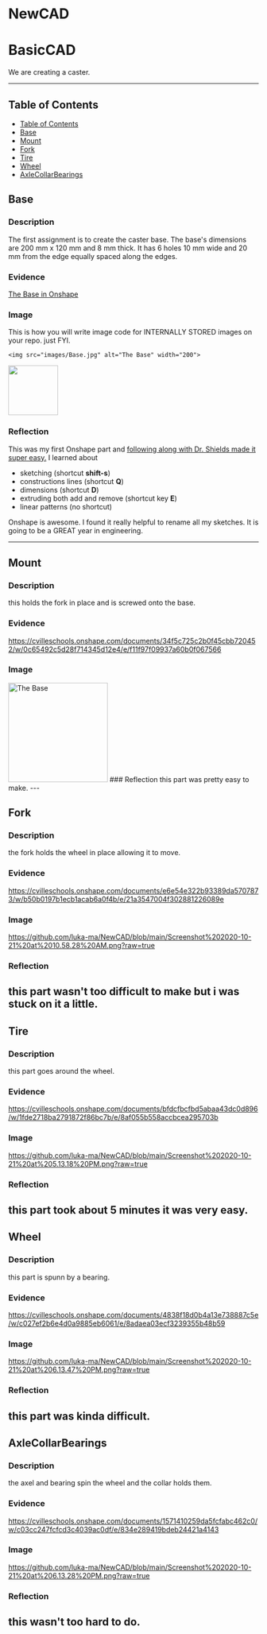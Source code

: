 # NewCAD
# BasicCAD

We are creating a caster.

---
## Table of Contents
* [Table of Contents](#Table-of-Contents)
* [Base](#Base)
* [Mount](#Mount)
* [Fork](#Fork)
* [Tire](#Tire)
* [Wheel](#Wheel)
* [AxleCollarBearings](#AxleCollarBearings)

## Base

### Description

The first assignment is to create the caster base.  The base's dimensions are 200 mm x 120 mm and 8 mm thick.  It has 6 holes 10 mm wide and 20 mm from the edge equally spaced along the edges.

### Evidence
[The Base in Onshape](https://cvilleschools.onshape.com/documents/0d70f655203ca304cb3c5b7d/w/f55603f962f6fc74f5548a68/e/41d730c570a8d75fce9f51b6)

### Image
This is how you will write image code for INTERNALLY STORED images on your repo.   just FYI.
~~~
<img src="images/Base.jpg" alt="The Base" width="200">
~~~
<img src="https://github.com/OneCHSEngr/BasicCAD/blob/master/images/Base.jpg" width="100">

### Reflection

This was my first Onshape part and [following along with Dr. Shields made it super easy.](https://www.youtube.com/watch?v=93BFUD-HAG8&feature=emb_title&scrlybrkr=5670f0b4)  I learned about 
* sketching (shortcut **shift-s**)
* constructions lines (shortcut **Q**)
* dimensions (shortcut **D**)
* extruding both add and remove (shortcut key **E**)
* linear patterns (no shortcut)

Onshape is awesome.  I found it really helpful to rename all my sketches.  It is going to be a GREAT year in engineering.

---


## Mount

### Description
this holds the fork in place and is screwed onto the base.
### Evidence
https://cvilleschools.onshape.com/documents/34f5c725c2b0f45cbb720452/w/0c65492c5d28f714345d12e4/e/f11f97f09937a60b0f067566
### Image
<img src="images/Base.jpg" alt="The Base" width="200"> 
### Reflection
this part was pretty easy to make.
---


## Fork

### Description
the fork holds the wheel in place allowing it to move.
### Evidence
https://cvilleschools.onshape.com/documents/e6e54e322b93389da5707873/w/b50b0197b1ecb1acab6a0f4b/e/21a3547004f302881226089e
### Image
https://github.com/luka-ma/NewCAD/blob/main/Screenshot%202020-10-21%20at%2010.58.28%20AM.png?raw=true
### Reflection
this part wasn't too difficult to make but i was stuck on it a little.
---


## Tire

### Description
this part goes around the wheel.
### Evidence
https://cvilleschools.onshape.com/documents/bfdcfbcfbd5abaa43dc0d896/w/1fde2718ba2791872f86bc7b/e/8af055b558accbcea295703b
### Image
https://github.com/luka-ma/NewCAD/blob/main/Screenshot%202020-10-21%20at%205.13.18%20PM.png?raw=true
### Reflection
this part took about 5 minutes it was very easy.
---


## Wheel

### Description
this part is spunn by a bearing.
### Evidence
https://cvilleschools.onshape.com/documents/4838f18d0b4a13e738887c5e/w/c027ef2b6e4d0a9885eb6061/e/8adaea03ecf3239355b48b59
### Image
https://github.com/luka-ma/NewCAD/blob/main/Screenshot%202020-10-21%20at%206.13.47%20PM.png?raw=true
### Reflection
this part was kinda difficult.
---


## AxleCollarBearings

### Description
the axel and bearing spin the wheel and the collar holds them.
### Evidence
https://cvilleschools.onshape.com/documents/1571410259da5fcfabc462c0/w/c03cc247fcfcd3c4039ac0df/e/834e289419bdeb24421a4143
### Image
https://github.com/luka-ma/NewCAD/blob/main/Screenshot%202020-10-21%20at%206.13.28%20PM.png?raw=true
### Reflection
this wasn't too hard to do.
---
